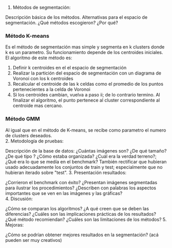 1. Métodos de segmentación: 
 
 Descripción básica de los métodos. Alternativas para el espacio de segmentación. ¿Qué métodos escogieron? ¿Por qué?
 ### Método K-means
 Es el método de segmentación mas simple y segmenta en k clusters donde k es un parametro. Su funcionamiento depende de los centroides iniciales. El algoritmo de este método es:
  1. Definir k centroides en el el espacio de segmentación
  2. Realizar la partición del espacio de segmentación con un diagrama de Voronoi con los k centroides
  3. Recalcular el centroide de las k celdas como el promedio de los puntos pertenecientes a la celda de Voronoi
  4. Si los centroides cambian, vuelva a paso ii; de lo contrario termino.
 Al finalizar el algoritmo, el punto pertenece al cluster correspondiente al centroide mas cercano.
 ### Método GMM
Al igual que en el método de K-means, se recibe como parametro el numero de clusters deseados.  
2. Metodología de pruebas: 

 Descripción de la base de datos: ¿Cuántas imágenes son? ¿De qué tamaño? ¿De qué tipo ? ¿Cómo estaba organizada? ¿Cuál era la verdad terreno?; ¿Qué era lo que se medía en el benchmark? También rectificar que hubieran usado adecuadamente los conjuntos de train y test; especialmente que no hubieran iterado sobre "test".
3. Presentación resultados: 
 
 ¿Corrieron el benchmark con éxito? ¿Presentan imágenes segmentadas para ilustrar los procedimientos? ¿Describen con palabras los aspectos importantes que se ven en las imágenes y las gráficas?  
4. Discusión: 
 
 ¿Cómo se comparan los algoritmos? ¿A qué creen que se deben las diferencias? ¿Cuáles son las implicaciones prácticas de los resultados? ¿Qué método recomiendan? ¿Cuáles son las limitaciones de los métodos?
5. Mejoras: 

 ¿Cómo se podrían obtener mejores resultados en la segmentación? (acá pueden ser muy creativos)
